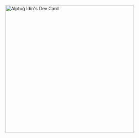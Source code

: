 <a href="https://app.daily.dev/alptugidin"><img src="https://api.daily.dev/devcards/8a4800051b76415c8cdc20f89bbb67bb.png?r=3tv" width="400" alt="Alptuğ İdin's Dev Card"/></a>
